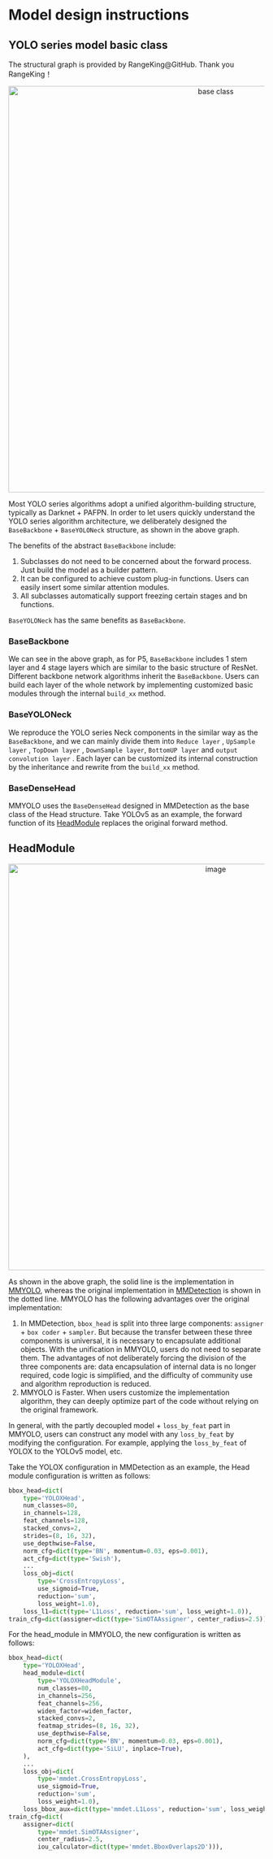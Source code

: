 # Model design instructions

## YOLO series model basic class

The structural graph is provided by RangeKing@GitHub. Thank you RangeKing！

<div align=center>
<img src="https://user-images.githubusercontent.com/27466624/190986949-01414a91-baae-4228-8828-c59db58dcf36.jpg" width=800 alt="base class">
</div>

Most YOLO series algorithms adopt a unified algorithm-building structure, typically as Darknet + PAFPN. In order to let users quickly understand the YOLO series algorithm architecture, we deliberately designed the `BaseBackbone` + `BaseYOLONeck` structure, as shown in the above graph.

The benefits of the abstract `BaseBackbone` include:

1. Subclasses do not need to be concerned about the forward process. Just build the model as a builder pattern.
2. It can be configured to achieve custom plug-in functions. Users can easily insert some similar attention modules.
3. All subclasses automatically support freezing certain stages and bn functions.

`BaseYOLONeck` has the same benefits as `BaseBackbone`.

### BaseBackbone

We can see in the above graph, as for P5, `BaseBackbone` includes 1 stem layer and 4 stage layers which are similar to the basic structure of ResNet. Different backbone network algorithms inherit the `BaseBackbone`. Users can build each layer of the whole network by implementing customized basic modules through the internal `build_xx` method.

### BaseYOLONeck

We reproduce the YOLO series Neck components in the similar way as the `BaseBackbone`, and we can mainly divide them into `Reduce layer` , `UpSample layer` , `TopDown layer` , `DownSample layer`, `BottomUP layer` and `output convolution layer` . Each layer can be customized its internal construction by the inheritance and rewrite from the `build_xx` method.

### BaseDenseHead

MMYOLO uses the `BaseDenseHead` designed in MMDetection as the base class of the Head structure. Take YOLOv5 as an example, the forward function of its [HeadModule](https://github.com/open-mmlab/mmyolo/blob/main/mmyolo/models/dense_heads/yolov5_head.py#L2) replaces the original forward method.

## HeadModule

<div align=center>
<img src="https://user-images.githubusercontent.com/33799979/190407754-c725fe85-a71b-4e45-912b-34513d1ff128.png" width=800 alt="image">
</div>

As shown in the above graph, the solid line is the implementation in [MMYOLO](https://github.com/open-mmlab/mmyolo/blob/main/mmyolo/models/dense_heads/yolov5_head.py), whereas the original implementation in [MMDetection](https://github.com/open-mmlab/mmdetection) is shown in the dotted line. MMYOLO has the following advantages over the original implementation:

1. In MMDetection, `bbox_head` is split into three large components: `assigner` + `box coder` + `sampler`. But because the transfer between these three components is universal, it is necessary to encapsulate additional objects. With the unification in MMYOLO, users do not need to separate them. The advantages of not deliberately forcing the division of the three components are: data encapsulation of internal data is no longer required, code logic is simplified, and the difficulty of community use and algorithm reproduction is reduced.
2. MMYOLO is Faster. When users customize the implementation algorithm, they can deeply optimize part of the code without relying on the original framework.

In general, with the partly decoupled model + `loss_by_feat` part in MMYOLO, users can construct any model with any `loss_by_feat` by modifying the configuration. For example, applying the `loss_by_feat` of YOLOX to the YOLOv5 model, etc.

Take the YOLOX configuration in MMDetection as an example, the Head module configuration is written as follows:

```python
bbox_head=dict(
    type='YOLOXHead',
    num_classes=80,
    in_channels=128,
    feat_channels=128,
    stacked_convs=2,
    strides=(8, 16, 32),
    use_depthwise=False,
    norm_cfg=dict(type='BN', momentum=0.03, eps=0.001),
    act_cfg=dict(type='Swish'),
    ...
    loss_obj=dict(
        type='CrossEntropyLoss',
        use_sigmoid=True,
        reduction='sum',
        loss_weight=1.0),
    loss_l1=dict(type='L1Loss', reduction='sum', loss_weight=1.0)),
train_cfg=dict(assigner=dict(type='SimOTAAssigner', center_radius=2.5)),
```

For the head_module in MMYOLO, the new configuration is written as follows:

```python
bbox_head=dict(
    type='YOLOXHead',
    head_module=dict(
        type='YOLOXHeadModule',
        num_classes=80,
        in_channels=256,
        feat_channels=256,
        widen_factor=widen_factor,
        stacked_convs=2,
        featmap_strides=(8, 16, 32),
        use_depthwise=False,
        norm_cfg=dict(type='BN', momentum=0.03, eps=0.001),
        act_cfg=dict(type='SiLU', inplace=True),
    ),
    ...
    loss_obj=dict(
        type='mmdet.CrossEntropyLoss',
        use_sigmoid=True,
        reduction='sum',
        loss_weight=1.0),
    loss_bbox_aux=dict(type='mmdet.L1Loss', reduction='sum', loss_weight=1.0)),
train_cfg=dict(
    assigner=dict(
        type='mmdet.SimOTAAssigner',
        center_radius=2.5,
        iou_calculator=dict(type='mmdet.BboxOverlaps2D'))),
```
